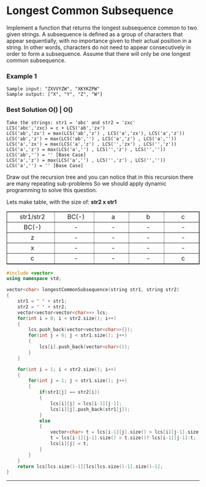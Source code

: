 # Longest Common Subsequence

Implement a function that returns the longest subsequence common to two given strings. A subsequence is defined as a group of characters that appear sequentially, with no importance given to their actual position in a string. In other words, characters do not need to appear consecutively in order to form a subsequence. Assume that there will only be one longest common subsequence.

### __Example 1__
```
Sample input: "ZXVVYZW", "XKYKZPW"
Sample output: ["X", "Y", "Z", "W"]
```
### Best Solution O() | O()
```
Take the strings: str1 = 'abc' and str2 = 'zxc'
LCS('abc','zxc) = c + LCS('ab','zx')
LCS('ab','zx') = max(LCS('ab','z') , LCS('a','zx'), LCS('a','z'))
LCS('ab','z') = max(LCS('ab','') , LCS('a','z') , LCS('a',''))
LCS('a','zx') = max(LCS('a','z') , LCS('','zx') , LCS('','z'))
LCS('a','z') = max(LCS('a','') , LCS('','z') , LCS('',''))
LCS('ab','') = '' [Base Case]
LCS('a','z') = max(LCS('a','') , LCS('','z') , LCS('',''))
LCS('a','') = '' [Base Case]
```
Draw out the recursion tree and you can notice that in this recursion there are many repeating sub-problems So we should apply dynamic programming to solve this question.

Lets make table, with the size of: __str2 x str1__

<table border="1" cellpadding="0" cellspacing="0" width="600" >
	<tr>
		<td height="20%" width="10%" style="text-align: center">&nbsp; str1/str2</td>
		<td height="20%" width="10%" style="text-align: center">&nbsp; BC(-)</td>
		<td height="20%" width="10%" style="text-align: center">&nbsp; a</td>
		<td height="20%" width="10%" style="text-align: center">&nbsp; b</td>
		<td height="20%" width="10%" style="text-align: center">&nbsp; c</td>
	</tr>
	<tr>
		<td height="20%" width="10%" style="text-align: center">&nbsp; BC(-)</td>
		<td height="20%" width="10%" style="text-align: center">&nbsp; -</td>
		<td height="20%" width="10%" style="text-align: center">&nbsp; -</td>
		<td height="20%" width="10%" style="text-align: center">&nbsp; -</td>
		<td height="20%" width="10%" style="text-align: center">&nbsp; -</td>
	</tr>
	<tr>
		<td height="20%" width="10%" style="text-align: center">&nbsp; z</td>
		<td height="20%" width="10%" style="text-align: center">&nbsp; -</td>
		<td height="20%" width="10%" style="text-align: center">&nbsp; -</td>
		<td height="20%" width="10%" style="text-align: center">&nbsp; -</td>
		<td height="20%" width="10%" style="text-align: center">&nbsp; -</td>
	</tr>
	<tr>
		<td height="20%" width="10%" style="text-align: center">&nbsp; x</td>
		<td height="20%" width="10%" style="text-align: center">&nbsp; -</td>
		<td height="20%" width="10%" style="text-align: center">&nbsp; -</td>
		<td height="20%" width="10%" style="text-align: center">&nbsp; -</td>
		<td height="20%" width="10%" style="text-align: center">&nbsp; -</td>
	</tr>
	<tr>
		<td height="20%" width="10%" style="text-align: center">&nbsp; c</td>
		<td height="20%" width="10%" style="text-align: center">&nbsp; -</td>
		<td height="20%" width="10%" style="text-align: center">&nbsp; -</td>
		<td height="10%" width="10%" style="text-align: center">&nbsp; -</td>
		<td height="20%" width="10%" style="text-align: center">&nbsp; c</td>
	</tr>
</table>

```C++
#include <vector>
using namespace std;

vector<char> longestCommonSubsequence(string str1, string str2)
{
	str1 = " " + str1;
	str2 = " " + str2;
	vector<vector<vector<char>>> lcs;
	for(int i = 0; i < str2.size(); i++)
	{
		lcs.push_back(vector<vector<char>>{});
		for(int j = 0; j < str1.size(); j++)
		{
			lcs[i].push_back(vector<char>());
		}
	}

	for(int i = 1; i < str2.size(); i++)
	{
		for(int j = 1; j < str1.size(); j++)
		{
			if(str1[j] == str2[i])
			{
				lcs[i][j] = lcs[i-1][j-1];
				lcs[i][j].push_back(str1[j]);
			}
			else
			{
				vector<char> t = lcs[i-1][j].size() > lcs[i][j-1].size()? lcs[i-1][j]:lcs[i][j-1];
				t = lcs[i-1][j-1].size() > t.size()? lcs[i-1][j-1]:t;
				lcs[i][j] = t;
			}
		}
	}
  	return lcs[lcs.size()-1][lcs[lcs.size()-1].size()-1];
}

```
---